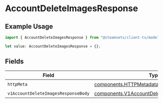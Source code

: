 # AccountDeleteImagesResponse

## Example Usage

```typescript
import { AccountDeleteImagesResponse } from "@steamsets/client-ts/models/operations";

let value: AccountDeleteImagesResponse = {};
```

## Fields

| Field                                                                                                        | Type                                                                                                         | Required                                                                                                     | Description                                                                                                  |
| ------------------------------------------------------------------------------------------------------------ | ------------------------------------------------------------------------------------------------------------ | ------------------------------------------------------------------------------------------------------------ | ------------------------------------------------------------------------------------------------------------ |
| `httpMeta`                                                                                                   | [components.HTTPMetadata](../../models/components/httpmetadata.md)                                           | :heavy_check_mark:                                                                                           | N/A                                                                                                          |
| `v1AccountDeleteImagesResponseBody`                                                                          | [components.V1AccountDeleteImagesResponseBody](../../models/components/v1accountdeleteimagesresponsebody.md) | :heavy_minus_sign:                                                                                           | OK                                                                                                           |